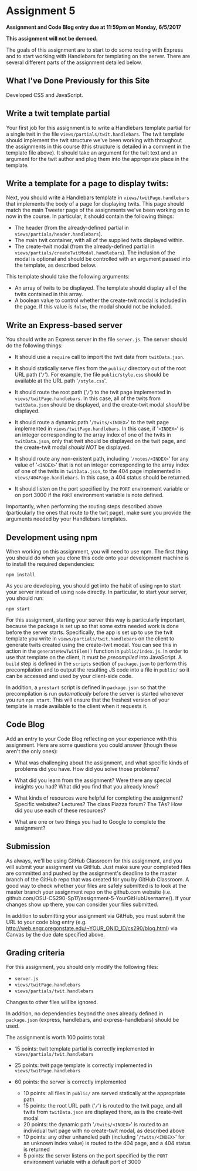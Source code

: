 # Assignment 5

**Assignment and Code Blog entry due at 11:59pm on Monday, 6/5/2017**

**This assignment will not be demoed.**

The goals of this assignment are to start to do some routing with Express and to start working with Handlebars for templating on the server.  There are several different parts of the assignment detailed below.

## What I've Done Previously for this Site
Developed CSS and JavaScript.

## Write a twit template partial

Your first job for this assignment is to write a Handlebars template partial for a single twit in the file `views/partials/twit.handlebars`.  The twit template should implement the twit structure we've been working with throughout the assignments in this course (this structure is detailed in a comment in the template file above).  It should take an argument for the twit text and an argument for the twit author and plug them into the appropriate place in the template.

## Write a template for a page to display twits:

Next, you should write a Handlebars template in `views/twitPage.handlebars` that implements the body of a page for displaying twits.  This page should match the main Tweeter page of the assignments we've been working on to now in the course.  In particular, it should contain the following things:
  * The header (from the already-defined partial in `views/partials/header.handlebars`).
  * The main twit container, with all of the supplied twits displayed within.
  * The create-twit modal (from the already-defined partial in `views/partials/createTwitModal.handlebars`).  The inclusion of the modal is optional and should be controlled with an argument passed into the template, as described below.

This template should take the following arguments:
  * An array of twits to be displayed.  The template should display all of the twits contained in this array.
  * A boolean value to control whether the create-twit modal is included in the page.  If this value is `false`, the modal should not be included.

## Write an Express-based server

You should write an Express server in the file `server.js`.  The server should do the following things:

  * It should use a `require` call to import the twit data from `twitData.json`.

  * It should statically serve files from the `public/` directory out of the root URL path ('`/`').  For example, the file `public/style.css` should be available at the URL path '`/style.css`'.

  * It should route the root path ('`/`') to the twit page implemented in `views/twitPage.handlebars`.  In this case, all of the twits from `twitData.json` should be displayed, and the create-twit modal *should* be displayed.

  * It should route a dynamic path '`/twits/<INDEX>`' to the twit page implemented in `views/twitPage.handlebars`.  In this case, if '`<INDEX>`' is an integer corresponding to the array index of one of the twits in `twitData.json`, only that twit should be displayed on the twit page, and the create-twit modal *should NOT* be displayed.

  * It should route any non-existent path, including '`/notes/<INDEX>`' for any value of '`<INDEX>`' that is not an integer corresponding to the array index of one of the twits in `twitData.json`, to the 404 page implemented in `views/404Page.handlebars`.  In this case, a 404 status should be returned.

  * It should listen on the port specified by the `PORT` environment variable or on port 3000 if the `PORT` environment variable is note defined.

Importantly, when performing the routing steps described above (particularly the ones that route to the twit page), make sure you provide the arguments needed by your Handlebars templates.

## Development using npm

When working on this assignment, you will need to use npm.  The first thing you should do when you clone this code onto your development machine is to install the required dependencies:
```
npm install
```

As you are developing, you should get into the habit of using `npm` to start your server instead of using `node` directly.  In particular, to start your server, you should run:
```
npm start
```

For this assignment, starting your server this way is particularly important, because the package is set up so that some extra needed work is done before the server starts.  Specifically, the app is set up to use the twit template you write in `views/partials/twit.handlebars` on the client to generate twits created using the create-twit modal.  You can see this in action in the `generateNewTwitElem()` function in `public/index.js`.  In order to use that template on the client, it must be *precompiled* into JavaScript.  A `build` step is defined in the `scripts` section of `package.json` to perform this precompilation and to output the resulting JS code into a file in `public/` so it can be accessed and used by your client-side code.

In addition, a `prestart` script is defined in `package.json` so that the precompilation is run *automatically* before the server is started whenever you run `npm start`.  This will ensure that the freshest version of your template is made available to the client when it requests it.

## Code Blog

Add an entry to your Code Blog reflecting on your experience with this assignment.  Here are some questions you could answer (though these aren't the only ones):

  * What was challenging about the assignment, and what specific kinds of problems did you have.  How did you solve those problems?

  * What did you learn from the assignment?  Were there any special insights you had?  What did you find that you already knew?

  * What kinds of resources were helpful for completing the assignment?  Specific websites?  Lectures?  The class Piazza forum?  The TAs?  How did you use each of these resources?

  * What are one or two things you had to Google to complete the assignment?

## Submission

As always, we'll be using GitHub Classroom for this assignment, and you will submit your assignment via GitHub.  Just make sure your completed files are committed and pushed by the assignment's deadline to the master branch of the GitHub repo that was created for you by GitHub Classroom.  A good way to check whether your files are safely submitted is to look at the master branch your assignment repo on the github.com website (i.e. github.com/OSU-CS290-Sp17/assignment-5-YourGitHubUsername/). If your changes show up there, you can consider your files submitted.

In addition to submitting your assignment via GitHub, you must submit the URL to your code blog entry (e.g. http://web.engr.oregonstate.edu/~YOUR_ONID_ID/cs290/blog.html) via Canvas by the due date specified above.

## Grading criteria

For this assignment, you should only modify the following files:
  * `server.js`
  * `views/twitPage.handlebars`
  * `views/partials/twit.handlebars`

Changes to other files will be ignored.

In addition, no dependencies beyond the ones already defined in `package.json` (express, handlebars, and express-handlebars) should be used.

The assignment is worth 100 points total:

  * 15 points: twit template partial is correctly implemented in `views/partials/twit.handlebars`

  * 25 points: twit page template is correctly implemented in `views/twitPage.handlebars`

  * 60 points: the server is correctly implemented
    * 10 points: all files in `public/` are served statically at the appropriate path
    * 15 points: the root URL path ('`/`') is routed to the twit page, and all twits from `twitData.json` are displayed there, as is the create-twit modal
    * 20 points: the dynamic path '`/twits/<INDEX>`' is routed to an individual twit page with no create-twit modal, as described above
    * 10 points: any other unhandled path (including '`/twits/<INDEX>`' for an unknown index value) is routed to the 404 page, and a 404 status is returned
    * 5 points: the server listens on the port specified by the `PORT` environment variable with a default port of 3000
